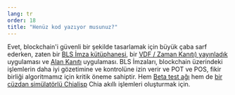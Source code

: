 ```yaml
---
lang: tr
order: 18
title: "Henüz kod yazıyor musunuz?"
---
```


Evet, blockchain'i güvenli bir şekilde tasarlamak için büyük çaba sarf ederken, zaten bir [BLS İmza kütüphanesi](https://github.com/Chia-Network/bls-signatures), bir [VDF / Zaman Kanıtı) yayınladık ](https://github.com/Chia-Network/vdf-competition) uygulaması ve [Alan Kanıtı](https://github.com/Chia-Network/proofofspace) uygulaması. BLS İmzaları, blockchain üzerindeki işlemlerin daha iyi gözetimine ve kontrolüne izin verir ve POT ve POS, fikir birliği algoritmamız için kritik öneme sahiptir. Hem [Beta test ağı](https://github.com/Chia-Network/chia-blockchain) hem de [bir cüzdan simülatörlü Chialisp](https://www.chia.net/2019/11/27/chialisp.en.html) Chia akıllı işlemleri oluşturmak için.
